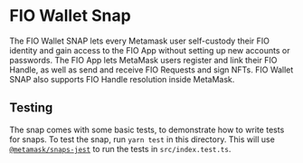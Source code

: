# FIO Wallet Snap

The FIO Wallet SNAP lets every Metamask user self-custody their FIO identity and gain access to the FIO App without setting up new accounts or passwords. The FIO App lets MetaMask users  register and link their FIO Handle, as well as send and receive FIO Requests and sign NFTs. FIO Wallet SNAP also supports FIO Handle resolution inside MetaMask.

## Testing

The snap comes with some basic tests, to demonstrate how to write tests for
snaps. To test the snap, run `yarn test` in this directory. This will use
[`@metamask/snaps-jest`](https://github.com/MetaMask/snaps/tree/main/packages/snaps-jest)
to run the tests in `src/index.test.ts`.
